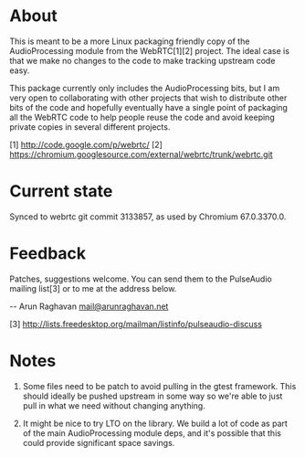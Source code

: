 About
=====

This is meant to be a more Linux packaging friendly copy of the AudioProcessing
module from the WebRTC[1][2] project. The ideal case is that we make no changes to
the code to make tracking upstream code easy.

This package currently only includes the AudioProcessing bits, but I am very
open to collaborating with other projects that wish to distribute other bits of
the code and hopefully eventually have a single point of packaging all the
WebRTC code to help people reuse the code and avoid keeping private copies in
several different projects.

[1] http://code.google.com/p/webrtc/
[2] https://chromium.googlesource.com/external/webrtc/trunk/webrtc.git

Current state
=============

Synced to webrtc git commit 3133857, as used by Chromium 67.0.3370.0.

Feedback
========

Patches, suggestions welcome. You can send them to the PulseAudio mailing
list[3] or to me at the address below.

-- Arun Raghavan <mail@arunraghavan.net>

[3] http://lists.freedesktop.org/mailman/listinfo/pulseaudio-discuss

Notes
====

1. Some files need to be patch to avoid pulling in the gtest framework. This
   should ideally be pushed upstream in some way so we're able to just pull
   in what we need without changing anything.

2. It might be nice to try LTO on the library. We build a lot of code as part
   of the main AudioProcessing module deps, and it's possible that this could
   provide significant space savings.
